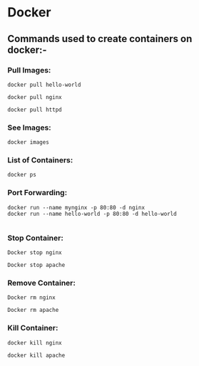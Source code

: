 # Docker
## Commands used to create containers on docker:-
### Pull Images:
```
docker pull hello-world
```
```
docker pull nginx
```
```
docker pull httpd
```
### See Images:
```
docker images
```
### List of Containers:
```
docker ps
```
### Port Forwarding:
```
docker run --name mynginx -p 80:80 -d nginx
docker run --name hello-world -p 80:80 -d hello-world
```
```
```
### Stop Container:
```
Docker stop nginx
```
```
Docker stop apache
```
### Remove Container:
```
Docker rm nginx
```
```
Docker rm apache
```
### Kill Container:
```
docker kill nginx
```
```
docker kill apache
```
